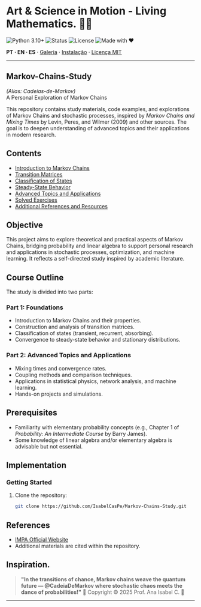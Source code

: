 <!-- HERO -->
# Art & Science in Motion - Living Mathematics. 💎✨

![Python 3.10+](https://img.shields.io/badge/Python-3.10%2B-blue)
![Status](https://img.shields.io/badge/Status-Active-brightgreen)
![License](https://img.shields.io/badge/License-MIT-gold)
![Made with ❤](https://img.shields.io/badge/Made%20with-❤-ff69b4)

**PT · EN · ES** · [Galeria](#galeria--gifs) · [Instalação](#instalação--installation--instalación) · [Licença MIT](#licença--license--licencia)

---
## Markov-Chains-Study
*(Alias: Cadeias-de-Markov)*    
A Personal Exploration of Markov Chains  

This repository contains study materials, code examples, and explorations of Markov Chains and stochastic processes, inspired by *Markov Chains and Mixing Times* by Levin, Peres, and Wilmer (2009) and other sources. The goal is to deepen understanding of advanced topics and their applications in modern research.

## Contents 

- [Introduction to Markov Chains](#introduction-to-Markov-Chains-and-their-properties) 
- [Transition Matrices](#transition-matrices)
- [Classification of States](#classification-of-states)
- [Steady-State Behavior](#steady-state-behavior)
- [Advanced Topics and Applications](#advanced-topics-and-applications)
- [Solved Exercises](#solved-exercises)
- [Additional References and Resources](#additional-references-and-resources)

## Objective

This project aims to explore theoretical and practical aspects of Markov Chains, bridging probability and linear algebra to support personal research and applications in stochastic processes, optimization, and machine learning. It reflects a self-directed study inspired by academic literature.

## Course Outline

The study is divided into two parts:

### Part 1: Foundations
- Introduction to Markov Chains and their properties.
- Construction and analysis of transition matrices.
- Classification of states (transient, recurrent, absorbing).
- Convergence to steady-state behavior and stationary distributions.

### Part 2: Advanced Topics and Applications
- Mixing times and convergence rates.
- Coupling methods and comparison techniques.
- Applications in statistical physics, network analysis, and machine learning.
- Hands-on projects and simulations.

## Prerequisites

- Familiarity with elementary probability concepts (e.g., Chapter 1 of *Probability: An Intermediate Course* by Barry James).
- Some knowledge of linear algebra and/or elementary algebra is advisable but not essential.

## Implementation

### Getting Started
1. Clone the repository:
   ```bash
   git clone https://github.com/IsabelCasPe/Markov-Chains-Study.git
## References

- [IMPA Official Website](https://impa.br/)
- Additional materials are cited within the repository.

## Inspiration.
> **"In the transitions of chance, Markov chains weave the quantum future — @CadeiaDeMarkov where stochastic chaos meets the dance of probabilities!"** 🎲
>  Copyright © 2025 Prof. Ana Isabel C. 💙
---

